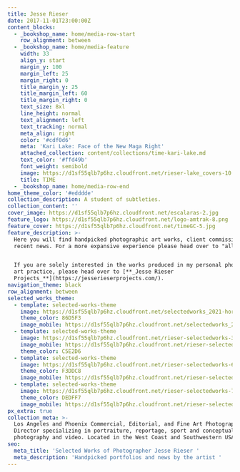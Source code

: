 ```yaml
---
title: Jesse Rieser
date: 2017-11-01T23:00:00Z
content_blocks:
  - _bookshop_name: home/media-row-start
    row_alignment: between
  - _bookshop_name: home/media-feature
    width: 33
    align_y: start
    margin_y: 100
    margin_left: 25
    margin_right: 0
    title_margin_y: 25
    title_margin_left: 60
    title_margin_right: 0
    text_size: 8xl
    line_height: normal
    text_alignment: left
    text_tracking: normal
    meta_align: right
    color: '#cdf0d6'
    meta: 'Kari Lake: Face of the New Maga Right'
    attached_collection: content/collections/time-kari-lake.md
    text_color: '#ffd49b'
    font_weight: semibold
    image: https://d1sf55qlb7p6hz.cloudfront.net/rieser-lake_covers-10.jpg
    title: TIME
  - _bookshop_name: home/media-row-end
home_theme_color: '#edddde'
collection_description: A student of subtleties.
collection_content: ''
cover_image: https://d1sf55qlb7p6hz.cloudfront.net/escalaras-2.jpg
feature_logo: https://d1sf55qlb7p6hz.cloudfront.net/logo-amtrak-8.png
feature_cover: https://d1sf55qlb7p6hz.cloudfront.net/timeGC-5.jpg
feature_description: >-
  Here you will find handpicked photographic art works, client commissions, and
  recent news. For a more expansive experience please head over to "all works."


  If you are solely interested in the works produced in my personal photographic
  art practice, please head over to [**_Jesse Rieser
  Projects_**](https://jesserieserprojects.com/).
navigation_theme: black
row_alignment: between
selected_works_theme:
  - template: selected-works-theme
    image: https://d1sf55qlb7p6hz.cloudfront.net/selectedworks_2021-horizontal-2.jpg
    theme_color: 86D5F3
    image_mobile: https://d1sf55qlb7p6hz.cloudfront.net/selectedworks_2021-vertical-2.jpg
  - template: selected-works-theme
    image: https://d1sf55qlb7p6hz.cloudfront.net/rieser-selectedworks-3.jpg
    image_mobile: https://d1sf55qlb7p6hz.cloudfront.net/rieser-selectedworks_verts-3.jpg
    theme_color: C5E2D6
  - template: selected-works-theme
    image: https://d1sf55qlb7p6hz.cloudfront.net/rieser-selectedworks-6.jpg
    theme_color: F3DDC8
    image_mobile: https://d1sf55qlb7p6hz.cloudfront.net/rieser-selectedworks_verts-6.jpg
  - template: selected-works-theme
    image: https://d1sf55qlb7p6hz.cloudfront.net/rieser-selectedworks-7.jpg
    theme_color: DEDFF7
    image_mobile: https://d1sf55qlb7p6hz.cloudfront.net/rieser-selectedworks_verts-7.jpg
px_extra: true
collection_meta: >-
  Los Angeles and Phoenix Commercial, Editorial, and Fine Art Photographer &
  Director specializing in portraiture, reportage, sport and conceptual
  photography and video. Located in the West Coast and Southwestern USA. 
seo:
  meta_title: 'Selected Works of Photographer Jesse Rieser '
  meta_description: 'Handpicked portfolios and news by the artist '
---
```


